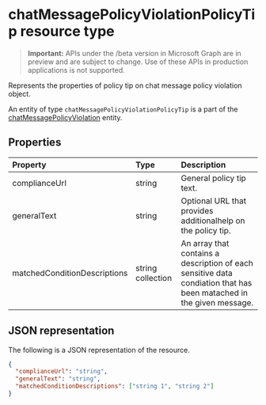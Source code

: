 # chatMessagePolicyViolationPolicyTip resource type

> **Important:** APIs under the /beta version in Microsoft Graph are in preview and are subject to change. Use of these APIs in production applications is not supported.

Represents the properties of policy tip on chat message policy violation object.

An entity of type `chatMessagePolicyViolationPolicyTip` is a part of the [chatMessagePolicyViolation](chatMessagePolicyViolation.md) entity.

## Properties
| Property	   | Type	|Description|
|:---------------|:--------|:----------|
|complianceUrl|string|General policy tip text.|
|generalText|string|Optional URL that provides additionalhelp on the policy tip.|
|matchedConditionDescriptions|string collection|An array that contains a description of each sensitive data condiation that has been matached in the given message.|

## JSON representation
The following is a JSON representation of the resource.

```json
{
  "complianceUrl": "string",
  "generalText": "string",
  "matchedConditionDescriptions": ["string 1", "string 2"]
}
```

<!-- uuid: 8fcb5dbc-d5aa-4681-8e31-b001d5168d79
2015-10-25 14:57:30 UTC -->
<!-- {
  "type": "#page.annotation",
  "description": "chat message policy violation policy tip resource",
  "keywords": "",
  "section": "documentation",
  "tocPath": ""
}-->
